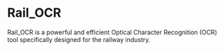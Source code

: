 # Rail_OCR
Rail_OCR is a powerful and efficient Optical Character Recognition (OCR) tool specifically designed for the railway industry.

